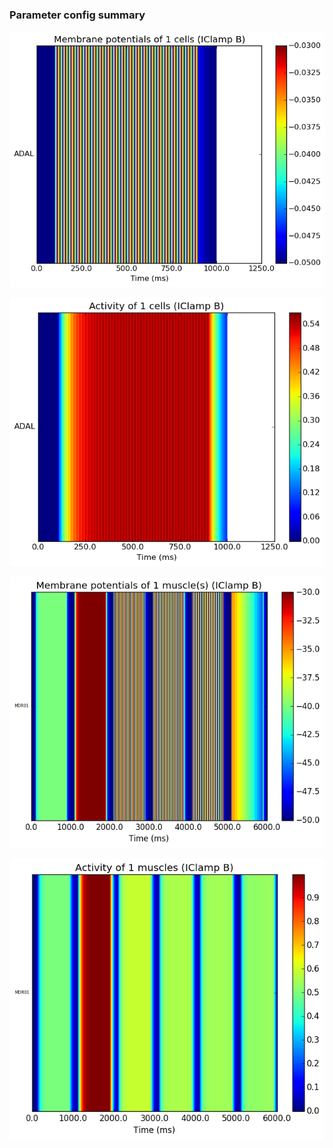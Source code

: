 ### Parameter config summary 
<p><img alt="?" src="neurons_B_IClamp.png"/></p>
<p><img alt=" " src="neuron_activity_B_IClamp.png"/></p>
<p><img alt=" " src="muscles_B_IClamp.png"/></p>
<p><img alt=" " src="muscle_activity_B_IClamp.png"/></p>
